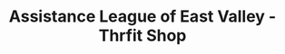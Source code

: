 ---
title: "Assistance League of East Valley - Thrfit Shop"
url: /chandler/assistance-league-of-east-valley-thrfit-shop/
shop: Gebrauchtwaren
---